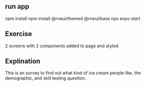 ## run app
npm install
npm install @rneui/themed @rneui/base
npx expo start

##


## Exercise

2 screens with 2 components added to page and styled.

## Explination

This is an survey to find out what kind of ice cream people like, the demographic, and skill testing question.
